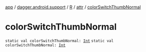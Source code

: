 [app](../../../index.md) / [dagger.android.support](../../index.md) / [R](../index.md) / [attr](index.md) / [colorSwitchThumbNormal](./color-switch-thumb-normal.md)

# colorSwitchThumbNormal

`static val colorSwitchThumbNormal: `[`Int`](https://kotlinlang.org/api/latest/jvm/stdlib/kotlin/-int/index.html)
`static val colorSwitchThumbNormal: `[`Int`](https://kotlinlang.org/api/latest/jvm/stdlib/kotlin/-int/index.html)